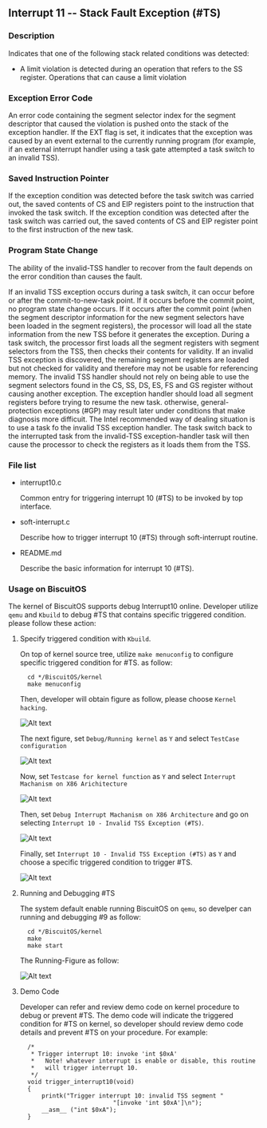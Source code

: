 Interrupt 11 -- Stack Fault Exception (#TS)
----------------------------------------------------

### Description

  Indicates that one of the following stack related conditions was detected:
 
  * A limit violation is detected during an operation that refers to
    the SS register. Operations that can cause a limit violation

### Exception Error Code

  An error code containing the segment selector index for the segment
  descriptor that caused the violation is pushed onto the stack of the
  exception handler. If the EXT flag is set, it indicates that the 
  exception was caused by an event external to the currently running
  program (for example, if an external interrupt handler using a
  task gate attempted a task switch to an invalid TSS).

### Saved Instruction Pointer

  If the exception condition was detected before the task switch was
  carried out, the saved contents of CS and EIP registers point to
  the instruction that invoked the task switch. If the exception condition
  was detected after the task switch was carried out, the saved
  contents of CS and EIP register point to the first instruction of
  the new task.

### Program State Change

  The ability of the invalid-TSS handler to recover from the fault depends
  on the error condition than causes the fault. 

  If an invalid TSS exception occurs during a task switch, it can occur
  before or after the commit-to-new-task point. If it occurs before the
  commit point, no program state change occurs. If it occurs after the 
  commit point (when the segment descriptor information for the new segment
  selectors have been loaded in the segment registers), the processor will
  load all the state information from the new TSS before it generates the 
  exception. During a task switch, the processor first loads all the segment
  registers with segment selectors from the TSS, then checks their contents
  for validity. If an invalid TSS exception is discovered, the remaining
  segment registers are loaded but not checked for validity and therefore 
  may not be usable for referencing memory. The invalid TSS handler should
  not rely on being able to use the segment selectors found in the CS, SS,
  DS, ES, FS and GS register without causing another exception. The exception
  handler should load all segment registers before trying to resume the new
  task. otherwise, general-protection exceptions (#GP) may result later under
  conditions that make diagnosis more difficuit. The Intel recommended way of
  dealing situation is to use a task fo the invalid TSS exception handler.
  The task switch back to the interrupted task from the invalid-TSS 
  exception-handler task will then cause the processor to check the registers
  as it loads them from the TSS.

### File list

  * interrupt10.c

    Common entry for triggering interrupt 10 (#TS) to be invoked by top
    interface.
 
  * soft-interrupt.c

    Describe how to trigger interrupt 10 (#TS) through soft-interrupt routine.

  * README.md

    Describe the basic information for interrupt 10 (#TS).

### Usage on BiscuitOS

  The kernel of BiscuitOS supports debug Interrupt10 online. Developer utilize
  `qemu` and `Kbuild` to debug #TS that contains specific triggered condition.
  please follow these action:

  1. Specify triggered condition with `Kbuild`.

     On top of kernel source tree, utilize `make menuconfig` to configure
     specific triggered condition for #TS. as follow:

     ```
       cd */BiscuitOS/kernel
       make menuconfig
     ```

     Then, developer will obtain figure as follow, please choose `Kernel 
     hacking`.

     ![Alt text](https://github.com/EmulateSpace/PictureSet/blob/master/BiscuitOS/BiscuitOS_common_Kbuild.png)

     The next figure, set `Debug/Running kernel` as `Y` and select `TestCase
     configuration`

     ![Alt text](https://github.com/EmulateSpace/PictureSet/blob/master/BiscuitOS/kernel_hacking/kernel_hacking.png)

     Now, set `Testcase for kernel function` as `Y` and select `Interrupt 
     Machanism on X86 Arichitecture`

     ![Alt text](https://github.com/EmulateSpace/PictureSet/blob/master/BiscuitOS/kernel_hacking/testcase/TestCase.png)

     Then, set `Debug Interrupt Machanism on X86 Architecture` and go on
     selecting `Interrupt 10 - Invalid TSS Exception (#TS)`.

     ![Alt text](https://github.com/EmulateSpace/PictureSet/blob/master/BiscuitOS/kernel_hacking/testcase/interrupt/INT_INT5_TOP.png)

     Finally, set `Interrupt 10 - Invalid TSS Exception (#TS)` as `Y`
     and choose a specific triggered condition to trigger #TS.

     ![Alt text](https://github.com/EmulateSpace/PictureSet/blob/master/BiscuitOS/kernel_hacking/testcase/interrupt/INT_INT5_MENU.png)

  2. Running and Debugging #TS

     The system default enable running BiscuitOS on `qemu`, so develper can
     running and debugging #9 as follow:

     ```
       cd */BiscuitOS/kernel
       make
       make start
     ```

     The Running-Figure as follow:

     ![Alt text](https://github.com/EmulateSpace/PictureSet/blob/master/BiscuitOS/kernel_hacking/testcase/interrupt/INT_INT5_RUN.png)

  3. Demo Code

     Developer can refer and review demo code on kernel procedure to debug or 
     prevent #TS. The demo code will indicate the triggered condition for #TS
     on kernel, so developer should review demo code details and prevent 
     #TS on your procedure. For example:

     ```
       /*
        * Trigger interrupt 10: invoke 'int $0xA'
        *   Note! whatever interrupt is enable or disable, this routine
        *   will trigger interrupt 10.
        */
       void trigger_interrupt10(void)
       {
           printk("Trigger interrupt 10: invalid TSS segment "
                               "[invoke 'int $0xA']\n");
           __asm__ ("int $0xA");
       }
     ```
